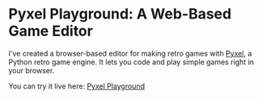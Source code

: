 # Pyxel Playground: A Web-Based Game Editor

I've created a browser-based editor for making retro games with [Pyxel](https://github.com/kitao/pyxel), a Python retro game engine. It lets you code and play simple games right in your browser.

You can try it live here: [Pyxel Playground](/games/pyxel-playground.html)
